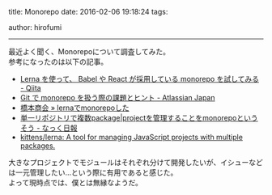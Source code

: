 title: Monorepo
date: 2016-02-06 19:18:24
tags:

author: hirofumi

---
最近よく聞く、Monorepoについて調査してみた。  
参考になったのは以下の記事。

-   [Lerna を使って、 Babel や React が採用している monorepo を試してみる - Qiita](http://qiita.com/kimamula/items/0b4dff363933bfe74506)
-   [Git で monorepo を扱う際の課題とヒント - Atlassian Japan](http://japan.blogs.atlassian.com/2015/10/monorepos-in-git/)
-   [橋本商会 » lernaでmonorepoした](http://shokai.org/blog/archives/10574)
-   [単一リポジトリで複数package|projectを管理することをmonorepoというそう - なっく日報](http://yukidarake.hateblo.jp/entry/2016/01/06/200800)
-   [kittens/lerna: A tool for managing JavaScript projects with multiple packages.](https://github.com/kittens/lerna)

大きなプロジェクトでモジュールはそれぞれ分けて開発したいが、イシューなどは一元管理したい…という際に有用であると感じた。  
よって現時点では、僕とは無縁なようだ。